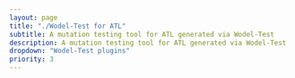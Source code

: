 ```yaml
---
layout: page
title: "./Wodel-Test for ATL"
subtitle: A mutation testing tool for ATL generated via Wodel-Test
description: A mutation testing tool for ATL generated via Wodel-Test
dropdown: "Wodel-Test plugins"
priority: 3
---
```



